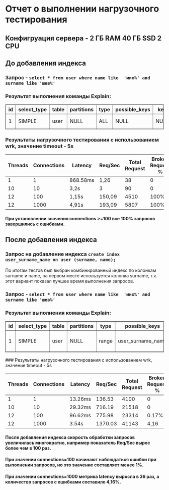 # Отчет о выполнении нагрузочного тестирования

## Конфигруация сервера - 2 ГБ RAM 40 ГБ SSD 2 CPU

## До добавления индекса
### Запрос - ```select * from user where name like  'мих%' and surname like 'шев%'```
### Результат выполнения команды Explain:
<table border="1" style="border-collapse:collapse">
<tr><th>id</th><th>select_type</th><th>table</th><th>partitions</th><th>type</th><th>possible_keys</th><th>key</th><th>key_len</th><th>ref</th><th>rows</th><th>filtered</th><th>Extra</th></tr>
<tr><td>1</td><td>SIMPLE</td><td>user</td><td>NULL</td><td>ALL</td><td>NULL</td><td>NULL</td><td>NULL</td><td>NULL</td><td>950258</td><td>1.23</td><td>Using where</td></tr>
</table>

### Результаты нагрузочного тестирования с использованием wrk, значение timeout - 5s
| Threads | Connections | Latency  | Req/Sec | Total Request | Broken Request % |
|---------|-------------|----------|---------|---------------|------------------|
| 1       | 1           | 868.58ms | 1,26    | 38            | 0                |
| 10      | 10          | 3,2s     | 3       | 90            | 0                |
| 12      | 100         | 1,15s    | 150,09  | 4510          | 100%             |
| 12      | 1000        | 4,91s    | 193,09  | 5807          | 100%             |

#### При установлении значения connections >=100 все 100% запросов завершились с ошибками.

## После добавления индекса
### Запрос на добавление индекса ```create index user_surname_name on user (surname, name);```
По итогам тестов был выбран комбинированный индекс по колонкам surname и name, на первом месте используется колонка surname, т.к. этот вариант показал лучшее время выполнения запросов.
### Запрос - ```select * from user where name like  'мих%' and surname like 'шев%'```
### Результат выполнения команды Explain:
<table border="1" style="border-collapse:collapse">
    <tr><th>id</th><th>select_type</th><th>table</th><th>partitions</th><th>type</th><th>possible_keys</th><th>key</th><th>key_len</th><th>ref</th><th>rows</th><th>filtered</th><th>Extra</th></tr>
    <tr><td>1</td><td>SIMPLE</td><td>user</td><td>NULL</td><td>range</td><td>user_surname_name</td><td>user_surname_name</td><td>2044</td><td>NULL</td><td>1</td><td>11.11</td><td>Using index condition</td></tr>
</table>
### Результаты нагрузочного тестирования с использованием wrk, значение timeout - 5s

| Threads | Connections | Latency | Req/Sec | Total Request | Broken Request % |
|---------|-------------|---------|---------|---------------|------------------|
| 1       | 1           | 13.26ms | 136.53  | 4100          | 0                |
| 10      | 10          | 29.32ms | 716.19  | 21518         | 0                |
| 12      | 100         | 96.62ms | 775.98  | 23314         | 0.17%            |
| 12      | 1000        | 3.54s   | 1370.03 | 41143         | 4,16             |

#### После добавления индекса скорость обработки запросов увеличилась многократно, например показатель Req/Sec вырос более чем в 100 раз.
#### При значении connections=100 начинают наблюдаться ошибки при выполнении запросов, но это значение составляет менее 1%.
#### При значении connections=1000 метрика latency выросла в 36 раз, а количество запросов с ошибками составило 4,16%.



